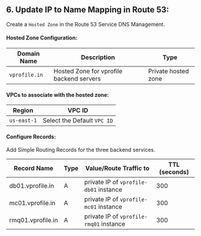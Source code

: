 ## 6. Update IP to Name Mapping in Route 53:

Create a `Hosted Zone` in the Route 53 Service DNS Management.

#### Hosted Zone Configuration:

| Domain Name   | Description                              | Type                |
| ------------- | ---------------------------------------- | ------------------- |
| `vprofile.in` | Hosted Zone for vprofile backend servers | Private hosted zone |

#### VPCs to associate with the hosted zone:

| Region      | VPC ID                      |
| ----------- | --------------------------- |
| `us-east-1` | Select the Default `VPC ID` |

#### Configure Records:

Add Simple Routing Records for the three backend services.

| Record Name       | Type | Value/Route Traffic to                  | TTL (seconds) |
| ----------------- | ---- | --------------------------------------- | ------------- |
| db01.vprofile.in  | A    | private IP of `vprofile-db01` instance  | 300           |
| mc01.vprofile.in  | A    | private IP of `vprofile-mc01` instance  | 300           |
| rmq01.vprofile.in | A    | private IP of `vprofile-rmq01` instance | 300           |

